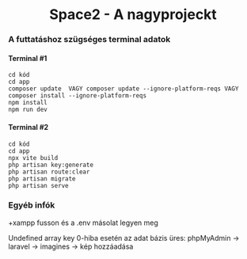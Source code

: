 <h1 align="center"> Space2 - A nagyprojeckt </h1>

### A futtatáshoz szügséges terminal adatok

#### Terminal #1
    cd kód
    cd app  
    composer update  VAGY composer update --ignore-platform-reqs VAGY composer install --ignore-platform-reqs
    npm install
    npm run dev

#### Terminal #2
    cd kód
    cd app
    npx vite build
    php artisan key:generate
    php artisan route:clear
    php artisan migrate
    php artisan serve   

### Egyéb infók
+xampp fusson és a .env másolat legyen meg

Undefined array key 0-hiba esetén az adat bázis üres:
phpMyAdmin -> laravel -> imagines -> kép hozzáadása
